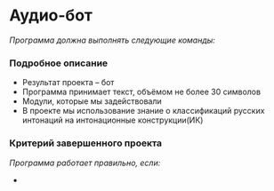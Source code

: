 # Аудио-бот
_Программа должна выполнять следующие команды:_

### Подробное описание
- Результат проекта – бот
- Программа принимает текст, объёмом не более 30 символов
- Модули, которые мы задействовали
- В проекте мы использование знание о классификаций русских интонаций на интонационные конструкции(ИК)
### Критерий завершенного проекта 
_Программа работает правильно, если:_

- 


